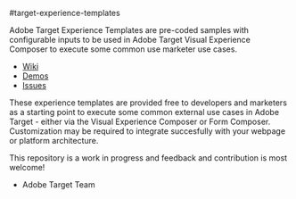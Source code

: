 #target-experience-templates

Adobe Target Experience Templates are pre-coded samples with configurable inputs to be used in Adobe Target Visual Experience Composer to execute some common use marketer use cases.

* [Wiki](https://github.com/Adobe-Marketing-Cloud/target-experience-templates/wiki)
* [Demos](https://helpx.adobe.com/support/target.html)
* [Issues](https://github.com/Adobe-Marketing-Cloud/target-experience-templates/issues)

These experience templates are provided free to developers and marketers as a starting point to execute some common external use cases in Adobe Target - either via the Visual Experience Composer or Form Composer. Customization may be required to integrate succesfully with your webpage or platform architecture.

This repository is a work in progress and feedback and contribution is most welcome!

- Adobe Target Team 
